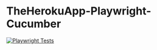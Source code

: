 # TheHerokuApp-Playwright-Cucumber

[![Playwright Tests](https://github.com/najeeb1023/Herokuapp-Playwright-Cucumber/actions/workflows/playwright.yaml/badge.svg?branch=addRemove_functionality)](https://github.com/najeeb1023/Herokuapp-Playwright-Cucumber/actions/workflows/playwright.yaml)